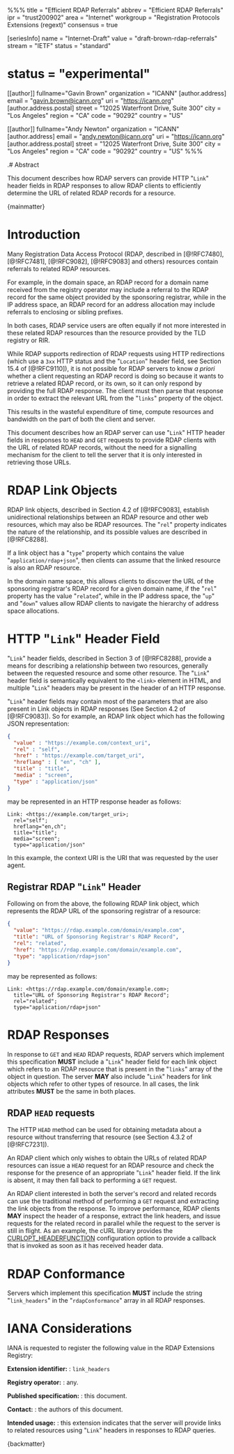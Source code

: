 %%%
title = "Efficient RDAP Referrals"
abbrev = "Efficient RDAP Referrals"
ipr = "trust200902"
area = "Internet"
workgroup = "Registration Protocols Extensions (regext)"
consensus = true

[seriesInfo]
name = "Internet-Draft"
value = "draft-brown-rdap-referrals"
stream = "IETF"
status = "standard"
# status = "experimental"

[[author]]
fullname="Gavin Brown"
organization = "ICANN"
  [author.address]
  email = "gavin.brown@icann.org"
  uri = "https://icann.org"
  [author.address.postal]
  street = "12025 Waterfront Drive, Suite 300"
  city = "Los Angeles"
  region = "CA"
  code = "90292"
  country = "US"

[[author]]
fullname="Andy Newton"
organization = "ICANN"
  [author.address]
  email = "andy.newton@icann.org"
  uri = "https://icann.org"
  [author.address.postal]
  street = "12025 Waterfront Drive, Suite 300"
  city = "Los Angeles"
  region = "CA"
  code = "90292"
  country = "US"
%%%

.# Abstract

This document describes how RDAP servers can provide HTTP "`Link`" header fields
in RDAP responses to allow RDAP clients to efficiently determine the URL of
related RDAP records for a resource.

{mainmatter}

# Introduction

Many Registration Data Access Protocol (RDAP, described in [@!RFC7480],
[@!RFC7481], [@!RFC9082], [@!RFC9083] and others) resources contain referrals to
related RDAP resources.

For example, in the domain space, an RDAP record for a domain name received from
the registry operator may include a referral to the RDAP record for the same
object provided by the sponsoring registrar, while in the IP address space, an
RDAP record for an address allocation may include referrals to enclosing or
sibling prefixes.

In both cases, RDAP service users are often equally if not more interested in
these related RDAP resources than the resource provided by the TLD registry or
RIR.

While RDAP supports redirection of RDAP requests using HTTP redirections (which
use a `3xx` HTTP status and the "`Location`" header field, see Section 15.4 of
[@!RFC9110]), it is not possible for RDAP servers to know _a priori_ whether a
client requesting an RDAP record is doing so because it wants to retrieve a
related RDAP record, or its own, so it can only respond by providing the full
RDAP response. The client must then parse that response in order to extract the
relevant URL from the "`links`" property of the object.

This results in the wasteful expenditure of time, compute resources and
bandwidth on the part of both the client and server.

This document describes how an RDAP server can use "`Link`" HTTP header fields
in responses to `HEAD` and `GET` requests to provide RDAP clients with the URL
of related RDAP records, without the need for a signalling mechanism for the
client to tell the server that it is only interested in retrieving those URLs.

<!--

## Experimental Status

This document has the Experimental status. The authors believe that it
represents a solution to a real problem, and that by publishing this document,
server and client implementers will be motivated to implement what it describes.

A revision to this document which places it onto the IETF's Standards Track may
be appropriate if a non-trivial number of client and server implementers proceed
to implement it in their software.

-->

# RDAP Link Objects

RDAP link objects, described in Section 4.2 of [@!RFC9083], establish
unidirectional relationships between an RDAP resource and other web resources,
which may also be RDAP resources. The "`rel`" property indicates the nature of
the relationship, and its possible values are described in [@!RFC8288].

If a link object has a "`type`" property which contains the value
"`application/rdap+json`", then clients can assume that the linked resource is
also an RDAP resource.

In the domain name space, this allows clients to discover the URL of the
sponsoring registrar's RDAP record for a given domain name, if the "`rel`"
property has the value "`related`", while in the IP address space, the "`up`"
and "`down`" values allow RDAP clients to navigate the hierarchy of address
space allocations.

# HTTP "`Link`" Header Field

"`Link`" header fields, described in Section 3 of [@!RFC8288], provide a means
for describing a relationship between two resources, generally between the
requested resource and some other resource. The "`Link`" header field is
semantically equivalent to the `<link>` element in HTML, and multiple "`Link`"
headers may be present in the header of an HTTP response.

"`Link`" header fields may contain most of the parameters that are also present
in Link objects in RDAP responses (See Section 4.2 of [@!RFC9083]). So for
example, an RDAP link object which has the following JSON representation:

```json
{
  "value" : "https://example.com/context_uri",
  "rel" : "self",
  "href" : "https://example.com/target_uri",
  "hreflang" : [ "en", "ch" ],
  "title" : "title",
  "media" : "screen",
  "type" : "application/json"
}
```

may be represented in an HTTP response header as follows:

```
Link: <https://example.com/target_uri>;
  rel="self";
  hreflang="en,ch";
  title="title";
  media="screen";
  type="application/json"
```

In this example, the context URI is the URI that was requested by the user
agent.

## Registrar RDAP "`Link`" Header

Following on from the above, the following RDAP link object, which represents
the RDAP URL of the sponsoring registrar of a resource:

```json
{
  "value": "https://rdap.example.com/domain/example.com",
  "title": "URL of Sponsoring Registrar's RDAP Record",
  "rel": "related",
  "href": "https://rdap.example.com/domain/example.com",
  "type": "application/rdap+json"
}
```

may be represented as follows:

```
Link: <https://rdap.example.com/domain/example.com>;
  title="URL of Sponsoring Registrar's RDAP Record";
  rel="related";
  type="application/rdap+json"
```

# RDAP Responses

In response to `GET` and `HEAD` RDAP requests, RDAP servers which implement this
specification **MUST** include a "`Link`" header field for each link object
which refers to an RDAP resource that is present in the "`links`" array of the
object in question. The server **MAY** also include "`Link`" headers for link
objects which refer to other types of resource. In all cases, the link
attributes **MUST** be the same in both places.

## RDAP `HEAD` requests

The HTTP `HEAD` method can be used for obtaining metadata about a resource
without transferring that resource (see Section 4.3.2 of [@!RFC7231]).

An RDAP client which only wishes to obtain the URLs of related RDAP resources
can issue a `HEAD` request for an RDAP resource and check the response for the
presence of an appropriate "`Link`" header field. If the link is absent, it may
then fall back to performing a `GET` request.

An RDAP client interested in both the server's record and related records can
use the traditional method of performing a `GET` request and extracting the link
objects from the response. To improve performance, RDAP clients **MAY** inspect
the header of a response, extract the link headers, and issue  requests for the
related record in parallel while the request to the server is still in flight.
As an example, the cURL library provides the
[CURLOPT_HEADERFUNCTION](https://curl.se/libcurl/c/CURLOPT_HEADERFUNCTION.html)
configuration option to provide a callback that is invoked as soon as it has
received header data.

# RDAP Conformance

Servers which implement this specification **MUST** include the string
"`link_headers`" in the "`rdapConformance`" array in all RDAP
responses.

# IANA Considerations

IANA is requested to register the following value in the RDAP Extensions
Registry:

**Extension identifier:**
: `link_headers`

**Registry operator:**
: any.

**Published specification:**
: this document.

**Contact:**
: the authors of this document.

**Intended usage:**
: this extension indicates that the server will provide links to related
resources using "`Link`" headers in responses to RDAP queries.

{backmatter}
